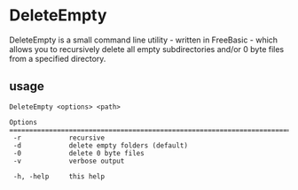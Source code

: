 # DeleteEmpty
DeleteEmpty is a small command line utility - written in FreeBasic - which allows you to recursively delete all empty subdirectories and/or 0 byte files from a specified directory.

## usage

```
DeleteEmpty <options> <path>

Options
=======================================================================
 -r            recursive
 -d            delete empty folders (default)
 -0            delete 0 byte files
 -v            verbose output

 -h, -help     this help
```

